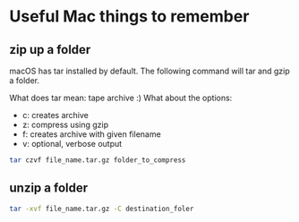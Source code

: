 # Useful Mac things to remember

## zip up a folder
macOS has tar installed by default. The following command will tar and gzip a folder. 

What does tar mean: tape archive :) 
What about the options: 
* c: creates archive
* z: compress using gzip
* f: creates archive with given filename
* v: optional, verbose output

```bash
tar czvf file_name.tar.gz folder_to_compress
```

## unzip a folder

```bash
tar -xvf file_name.tar.gz -C destination_foler
```